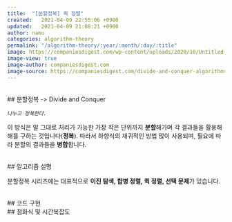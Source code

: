 ```yaml
---
title:  "[분할정복] 퀵 정렬"
created:   2021-04-09 22:55:06 +0900
updated:   2021-04-09 21:08:21 +0900
author: namu
categories: algorithm-theory
permalink: "/algorithm-theory/:year/:month/:day/:title"
image: https://companiesdigest.com/wp-content/uploads/2020/10/Untitled-design-2-1280x720.jpg
image-view: true
image-author: companiesdigest.com
image-source: https://companiesdigest.com/divide-and-conquer-algorithms/
---
```


<br>
## 분할정복 -> Divide and Conquer

_```나누고 정복한다.```_

이 방식은 말 그대로 처리가 가능한 가장 작은 단위까지 **분할**해가며 각 결과들을 활용해 해를 구하는 것입니다(**정복**).
따라서 하향식의 재귀적인 방법 많이 사용되며, 필요에 따라 분할의 결과들을 **병합**합니다.

<br>
## 알고리즘 설명

분할정복 시리즈에는 대표적으로 **이진 탐색, 합병 정렬, 퀵 정렬, 선택 문제**가 있습니다.



<br>
## 코드 구현

<br>
## 점화식 및 시간복잡도
